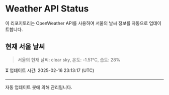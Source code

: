 
# Weather API Status

이 리포지토리는 OpenWeather API를 사용하여 서울의 날씨 정보를 자동으로 업데이트합니다.

## 현재 서울 날씨
> 서울의 현재 날씨: clear sky, 온도: -1.51°C, 습도: 28%

⏳ 업데이트 시간: 2025-02-16 23:13:17 (UTC)

---
자동 업데이트 봇에 의해 관리됩니다.
